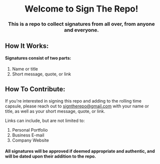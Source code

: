 <h1 align="center">Welcome to Sign The Repo!</h1>

<h3 align="center">This is a repo to collect signatures from all over, from anyone and everyone.</h3>

<h2>How It Works:</h2>

<h4>Signatures consist of two parts:</h4>

<ol>
  <li>Name or title</li>
  <li>Short message, quote, or link</li>
</ol>

<h2>How To Contribute:</h2>

<p>
If you're interested in signing this repo and adding to the rolling time capsule, please reach out to <a href="mailto:signtherepo@gmail.com?subject=Signature%20Request">signtherepo@gmail.com</a>
with your name or title, as well as your short message, quote, or link.
</p>

<p>Links can include, but are not limited to: 
  <ol>
    <li>Personal Portfolio</li>
    <li>Business E-mail</li>
    <li>Company Website</li>
  </ol>
</p>

<h4>All signatures will be approved if deemed appropriate and authentic, and will be dated upon their addition to the repo.</h4>
